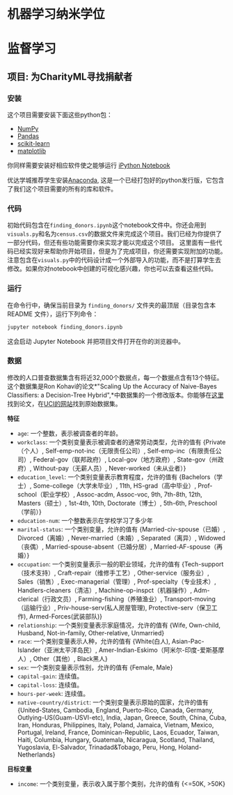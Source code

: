 # 机器学习纳米学位
# 监督学习
## 项目: 为CharityML寻找捐献者
### 安装

这个项目需要安装下面这些python包：

- [NumPy](http://www.numpy.org/)
- [Pandas](http://pandas.pydata.org/)
- [scikit-learn](http://scikit-learn.org/stable/)
- [matplotlib](http://matplotlib.org/)

你同样需要安装好相应软件使之能够运行 [iPython Notebook](http://ipython.org/notebook.html)

优达学城推荐学生安装[Anaconda](https://www.continuum.io/downloads), 这是一个已经打包好的python发行版，它包含了我们这个项目需要的所有的库和软件。

### 代码

初始代码包含在`finding_donors.ipynb`这个notebook文件中。你还会用到`visuals.py`和名为`census.csv`的数据文件来完成这个项目。我们已经为你提供了一部分代码，但还有些功能需要你来实现才能以完成这个项目。
这里面有一些代码已经实现好来帮助你开始项目，但是为了完成项目，你还需要实现附加的功能。  
注意包含在`visuals.py`中的代码设计成一个外部导入的功能，而不是打算学生去修改。如果你对notebook中创建的可视化感兴趣，你也可以去查看这些代码。


### 运行
在命令行中，确保当前目录为 `finding_donors/` 文件夹的最顶层（目录包含本 README 文件），运行下列命令：

```bash
jupyter notebook finding_donors.ipynb
```

​这会启动 Jupyter Notebook 并把项目文件打开在你的浏览器中。

### 数据

修改的人口普查数据集含有将近32,000个数据点，每一个数据点含有13个特征。这个数据集是Ron Kohavi的论文*"Scaling Up the Accuracy of Naive-Bayes Classifiers: a Decision-Tree Hybrid",*中数据集的一个修改版本。你能够在[这里](https://www.aaai.org/Papers/KDD/1996/KDD96-033.pdf)找到论文，在[UCI的网站](https://archive.ics.uci.edu/ml/datasets/Census+Income)找到原始数据集。

**特征**

- `age`: 一个整数，表示被调查者的年龄。 
- `workclass`: 一个类别变量表示被调查者的通常劳动类型，允许的值有 {Private（个人）, Self-emp-not-inc（无限责任公司）, Self-emp-inc（有限责任公司）, Federal-gov（联邦政府）, Local-gov（地方政府）, State-gov（州政府）, Without-pay（无薪人员）, Never-worked（未从业者）}
- `education_level`: 一个类别变量表示教育程度，允许的值有 {Bachelors（学士）, Some-college（大学未毕业）, 11th, HS-grad（高中毕业）, Prof-school（职业学校）, Assoc-acdm, Assoc-voc, 9th, 7th-8th, 12th, Masters（硕士）, 1st-4th, 10th, Doctorate（博士）, 5th-6th, Preschool（学前）}
- `education-num`: 一个整数表示在学校学习了多少年 
- `marital-status`: 一个类别变量，允许的值有 {Married-civ-spouse（已婚）, Divorced（离婚）, Never-married（未婚）, Separated（离异）, Widowed（丧偶）, Married-spouse-absent（已婚分居）, Married-AF-spouse（再婚）} 
- `occupation`: 一个类别变量表示一般的职业领域，允许的值有 {Tech-support（技术支持）, Craft-repair（维修手工艺）, Other-service（服务业）, Sales（销售）, Exec-managerial（管理）, Prof-specialty（专业技术）, Handlers-cleaners（清洁）, Machine-op-inspct（机器操作）, Adm-clerical（行政文员）, Farming-fishing（养殖渔业）, Transport-moving （运输行业）, Priv-house-serv(私人房屋管理), Protective-serv（保卫工作), Armed-Forces(武装部队)}
- `relationship`: 一个类别变量表示家庭情况，允许的值有 {Wife, Own-child, Husband, Not-in-family, Other-relative, Unmarried}
- `race`: 一个类别变量表示人种，允许的值有 {White(白人), Asian-Pac-Islander（亚洲太平洋岛民）, Amer-Indian-Eskimo（阿米尔-印度-爱斯基摩人）, Other（其他）, Black黑人} 
- `sex`: 一个类别变量表示性别，允许的值有 {Female, Male} 
- `capital-gain`: 连续值。 
- `capital-loss`: 连续值。 
- `hours-per-week`: 连续值。 
- `native-country/district`: 一个类别变量表示原始的国家，允许的值有 {United-States, Cambodia, England, Puerto-Rico, Canada, Germany, Outlying-US(Guam-USVI-etc), India, Japan, Greece, South, China, Cuba, Iran, Honduras, Philippines, Italy, Poland, Jamaica, Vietnam, Mexico, Portugal, Ireland, France, Dominican-Republic, Laos, Ecuador, Taiwan, Haiti, Columbia, Hungary, Guatemala, Nicaragua, Scotland, Thailand, Yugoslavia, El-Salvador, Trinadad&Tobago, Peru, Hong, Holand-Netherlands}

**目标变量**

- `income`: 一个类别变量，表示收入属于那个类别，允许的值有 {<=50K, >50K}